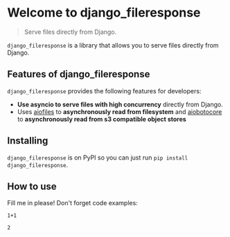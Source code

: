 # Welcome to django_fileresponse
> Serve files directly from Django.


`django_fileresponse` is a library that allows you to serve files directly from Django.

## Features of django_fileresponse

`django_fileresponse` provides the following features for developers:

- **Use asyncio to serve files with high concurrency** directly from Django.
- Uses [aiofiles](https://github.com/Tinche/aiofiles) to **asynchronously read from filesystem** and [aiobotocore](https://github.com/aio-libs/aiobotocore) to **asynchronously read from s3 compatible object stores**

## Installing

`django_fileresponse` is on PyPI so you can just run `pip install django_fileresponse`.

## How to use

Fill me in please! Don't forget code examples:

```
1+1
```




    2


